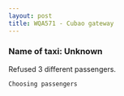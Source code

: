 ```yaml
---
layout: post
title: WQA571 - Cubao gateway
---
```


### Name of taxi: Unknown

Refused 3 different passengers.

```Choosing passengers```
